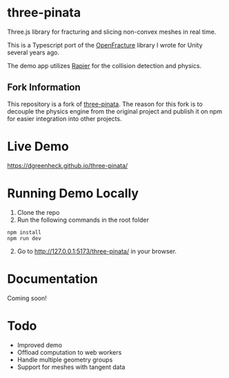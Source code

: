 # three-pinata

Three.js library for fracturing and slicing non-convex meshes in real time.

This is a Typescript port of the [OpenFracture](https://github.com/dgreenheck/OpenFracture) library I wrote for Unity several years ago.

The demo app utilizes [Rapier](https://www.rapier.rs/docs/user_guides/javascript/getting_started_js) for the collision detection and physics.

## Fork Information

This repository is a fork of [three-pinata](https://github.com/dgreenheck/three-pinata). The reason for this fork is to decouple the physics engine from the original project and publish it on npm for easier integration into other projects.

# Live Demo

https://dgreenheck.github.io/three-pinata/

# Running Demo Locally

1. Clone the repo
2. Run the following commands in the root folder

```
npm install
npm run dev
```

2. Go to http://127.0.0.1:5173/three-pinata/ in your browser.

# Documentation

Coming soon!

# Todo

- Improved demo
- Offload computation to web workers
- Handle multiple geometry groups
- Support for meshes with tangent data
